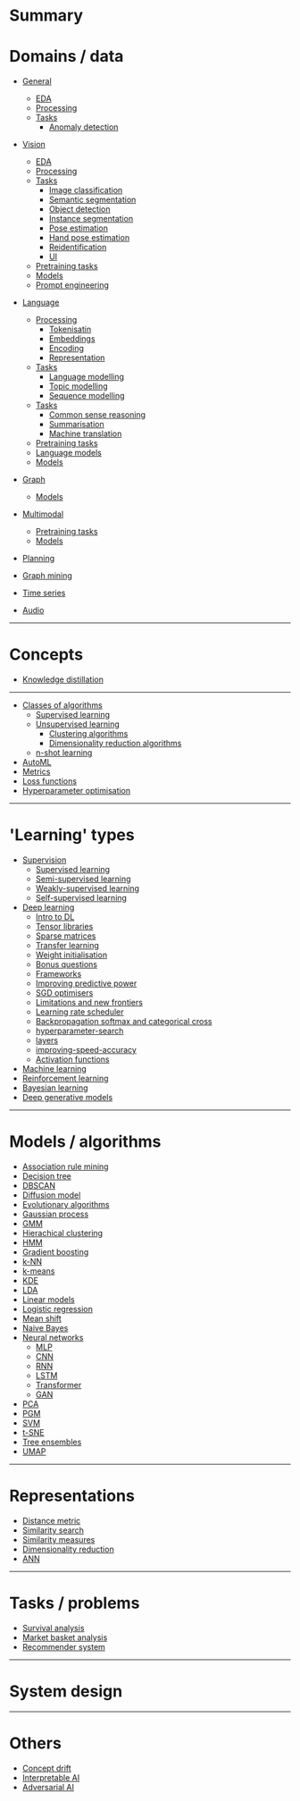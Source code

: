 # Summary

# Domains / data

- [General]()

  - [EDA](./general/eda.md)
  - [Processing]()
  - [Tasks]()
    - [Anomaly detection](./anomaly-detection.md)

- [Vision]()

  - [EDA]()
  - [Processing]()
  - [Tasks]()
    - [Image classification]()
    - [Semantic segmentation]()
    - [Object detection]()
    - [Instance segmentation]()
    - [Pose estimation]()
    - [Hand pose estimation]()
    - [Reidentification]()
    - [UI](./ui.md)
  - [Pretraining tasks](./computer-vision/pretraining-tasks.md)
  - [Models](./computer-vision/models.md)
  - [Prompt engineering](./prompt-engineering.md)

- [Language](./language.md)

  - [Processing](./processing.md)
    - [Tokenisatin](./tokenisation.md)
    - [Embeddings](./embeddings.md)
    - [Encoding](./encoding.md)
    - [Representation](./representation.md)
  - [Tasks]()
    - [Language modelling](./language-modelling.md)
    - [Topic modelling](./topic-modelling.md)
    - [Sequence modelling](./sequence-modelling.md)
  - [Tasks]()
    - [Common sense reasoning]()
    - [Summarisation](./summarisation.md)
    - [Machine translation](./machine-translation.md)
  - [Pretraining tasks](./pretraining.md)
  - [Language models](./language-models.md)
  - [Models](./nlp/models.md)

- [Graph]()
  - [Models](./graph/models.md)

- [Multimodal]()

  - [Pretraining tasks](./multimodal/pretraining.md)
  - [Models](./multimodal/models.md)

- [Planning]()

- [Graph mining]()

- [Time series]()

- [Audio]()

---

# Concepts

- [Knowledge distillation]()

---

- [Classes of algorithms]()
  - [Supervised learning]()
  - [Unsupervised learning]()
    - [Clustering algorithms](./clustering-algorithms.md)
    - [Dimensionality reduction algorithms]()
  - [n-shot learning]()
- [AutoML]()
- [Metrics]()
- [Loss functions]()
- [Hyperparameter optimisation]()

---

# 'Learning' types

- [Supervision]()
  - [Supervised learning](./supervised-learning.md)
  - [Semi-supervised learning](./semi-supervised-learning.md)
  - [Weakly-supervised learning](./weakly-supervised-learning.md)
  - [Self-supervised learning](./self-supervised-learning.md)
- [Deep learning]()
  - [Intro to DL](./intro-to-dl.md)
  - [Tensor libraries](./tensor-libraries.md)
  - [Sparse matrices](./sparse-matrices.md)
  - [Transfer learning](./transfer-learning.md)
  - [Weight initialisation](./weight-initialisation.md)
  - [Bonus questions](./bonus-questions.md)
  - [Frameworks](./frameworks.md)
  - [Improving predictive power](./improving-predictive-power.md)
  - [SGD optimisers](./optimisers.md)
  - [Limitations and new frontiers](./limitations-and-new-frontiers.md)
  - [Learning rate scheduler](./learning-rate-scheduler.md)
  - [Backpropagation softmax and categorical cross](./backpropagation-softmax-and-categorical-cross.md)
  - [hyperparameter-search](./hyperparameter-search.md)
  - [layers](./layers.md)
  - [improving-speed-accuracy](./improving-speed-accuracy.md)
  - [Activation functions](./activation-functions.md)
- [Machine learning]()
- [Reinforcement learning](./reinforcement-learning.md)
- [Bayesian learning]()
- [Deep generative models](./deep-generative-models.md)

---

# Models / algorithms

- [Association rule mining]()
- [Decision tree](./decision-tree.md)
- [DBSCAN](./dbscan.md)
- [Diffusion model]()
- [Evolutionary algorithms](./evolutionary-algorithms.md)
- [Gaussian process](./gaussian-process.md)
- [GMM](./gmm.md)
- [Hierachical clustering](./hierarchical-clustering.md)
- [HMM]()
- [Gradient boosting](./gradient-boosting.md)
- [k-NN](./k-nn.md)
- [k-means](./k-means.md)
- [KDE]()
- [LDA]()
- [Linear models](./linear-models.md)
- [Logistic regression](./logistic-regression.md)
- [Mean shift](./mean-shift.md)
- [Naive Bayes](./naive-bayes.md)
- [Neural networks]()
  - [MLP]()
  - [CNN]()
  - [RNN]()
  - [LSTM]()
  - [Transformer]()
  - [GAN]()
- [PCA](./pca.md)
- [PGM]()
- [SVM](./svm.md)
- [t-SNE](./t-sne.md)
- [Tree ensembles]()
- [UMAP](./umap.md)

---

# Representations

- [Distance metric]()
- [Similarity search]()
- [Similarity measures](./similarity-measures.md)
- [Dimensionality reduction](./dimensionality-reduction.md)
- [ANN](./ann.md)

---

# Tasks / problems

- [Survival analysis](./survival-analysis.md)
- [Market basket analysis]()
- [Recommender system]()

---

# System design

---

# Others

- [Concept drift](./concept-drift.md)
- [Interpretable AI](./interpretable-ai.md)
- [Adversarial AI](./adversarial-ai.md)
